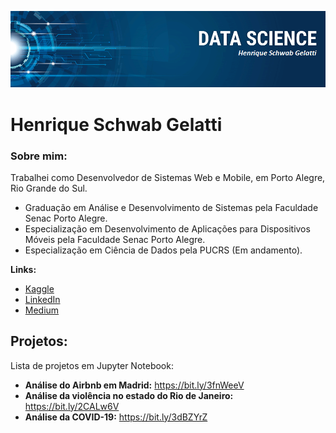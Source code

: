 
<p align="center">
  <img src="/img/banner.png">
</p>

# Henrique Schwab Gelatti

### Sobre mim:

Trabalhei como Desenvolvedor de Sistemas Web e Mobile, em Porto Alegre, Rio Grande do Sul.

* Graduação em Análise e Desenvolvimento de Sistemas pela Faculdade Senac Porto Alegre.
* Especialização em Desenvolvimento de Aplicações para Dispositivos Móveis pela Faculdade Senac Porto Alegre.
* Especialização em Ciência de Dados pela PUCRS (Em andamento).


**Links:**
* [Kaggle](https://www.kaggle.com/henriqueschwabg)
* [LinkedIn](https://www.linkedin.com/in/henrique-schwab-gelatti-63ba641aa/)
* [Medium](https://medium.com/@henrique.gelatti)


## Projetos:

Lista de projetos em Jupyter Notebook:

* **Análise do Airbnb em Madrid:** https://bit.ly/3fnWeeV
* **Análise da violência no estado do Rio de Janeiro:** https://bit.ly/2CALw6V
* **Análise da COVID-19:** https://bit.ly/3dBZYrZ
